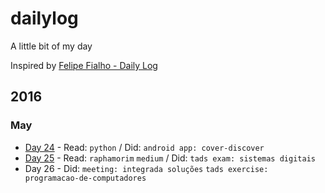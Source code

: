 # dailylog

A little bit of my day

Inspired by [Felipe Fialho - Daily Log](https://github.com/LFeh/dailylog)

## 2016

### May

- [Day 24](/log/2016-05-24.md) - Read: `python` / Did: `android app: cover-discover`
- [Day 25](/log/2016-05-25.md) - Read: `raphamorim` `medium` / Did: `tads exam: sistemas digitais`
- Day 26 - Did: `meeting: integrada soluções` `tads exercise: programacao-de-computadores`
